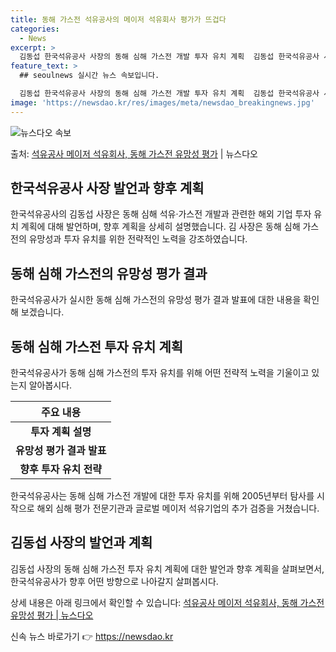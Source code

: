 ```yaml
---
title: 동해 가스전 석유공사의 메이저 석유회사 평가가 뜨겁다
categories:
  - News
excerpt: >
  김동섭 한국석유공사 사장의 동해 심해 가스전 개발 투자 유치 계획  김동섭 한국석유공사 사장은 19일 “지난…
feature_text: >
  ## seoulnews 실시간 뉴스 속보입니다.

  김동섭 한국석유공사 사장의 동해 심해 가스전 개발 투자 유치 계획  김동섭 한국석유공사 사장은 19일 “지난…
image: 'https://newsdao.kr/res/images/meta/newsdao_breakingnews.jpg'
---
```


![뉴스다오 속보](https://newsdao.kr/res/images/meta/newsdao_breakingnews.jpg)

<p>출처: <a href="https://newsdao.kr/4318" rel="dofollow">석유공사 메이저 석유회사, 동해 가스전 유망성 평가</a> | 뉴스다오</p>

<h2 data-ke-size="size26">한국석유공사 사장 발언과 향후 계획</h2>
<p data-ke-size="size16">한국석유공사의 김동섭 사장은 동해 심해 석유·가스전 개발과 관련한 해외 기업 투자 유치 계획에 대해 발언하며, 향후 계획을 상세히 설명했습니다. 김 사장은 동해 심해 가스전의 유망성과 투자 유치를 위한 전략적인 노력을 강조하였습니다.</p>

<h2 data-ke-size="size26">동해 심해 가스전의 유망성 평가 결과</h2>
<p data-ke-size="size16">한국석유공사가 실시한 동해 심해 가스전의 유망성 평가 결과 발표에 대한 내용을 확인해 보겠습니다.</p>

<h2 data-ke-size="size26">동해 심해 가스전 투자 유치 계획</h2>
<p data-ke-size="size16">한국석유공사가 동해 심해 가스전의 투자 유치를 위해 어떤 전략적 노력을 기울이고 있는지 알아봅시다.</p>

<table>
	<thead>
		<tr>
			<th style="text-align: center;">주요 내용</th>
		</tr>
	</thead>
	<tbody>
		<tr>
			<td style="text-align: center; height: 17px;"><b>투자 계획 설명</b></td>
		</tr>
		<tr>
			<td style="text-align: center; height: 17px;"><b>유망성 평가 결과 발표</b></td>
		</tr>
		<tr>
			<td style="text-align: center; height: 17px;"><b>향후 투자 유치 전략</b></td>
		</tr>
	</tbody>
</table>
	
<p data-ke-size="size16">한국석유공사는 동해 심해 가스전 개발에 대한 투자 유치를 위해 2005년부터 탐사를 시작으로 해외 심해 평가 전문기관과 글로벌 메이저 석유기업의 추가 검증을 거쳤습니다.</p>

<h2 data-ke-size="size26">김동섭 사장의 발언과 계획</h2>
<p data-ke-size="size16">김동섭 사장의 동해 심해 가스전 투자 유치 계획에 대한 발언과 향후 계획을 살펴보면서, 한국석유공사가 향후 어떤 방향으로 나아갈지 살펴봅시다.</p>

<p data-ke-size="size16">상세 내용은 아래 링크에서 확인할 수 있습니다: <a href="https://newsdao.kr/4318">석유공사 메이저 석유회사, 동해 가스전 유망성 평가 | 뉴스다오</a></p> 

신속 뉴스 바로가기 👉 <a href="https://newsdao.kr" rel="dofollow">https://newsdao.kr</a>


